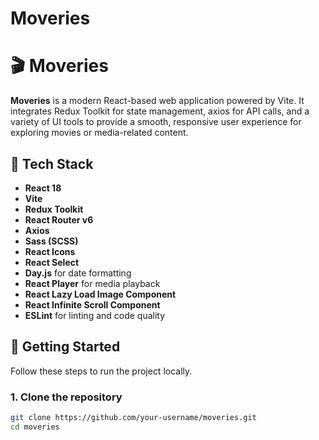 # Moveries

# 🎬 Moveries

**Moveries** is a modern React-based web application powered by Vite. It integrates Redux Toolkit for state management, axios for API calls, and a variety of UI tools to provide a smooth, responsive user experience for exploring movies or media-related content.

## 🔧 Tech Stack

- **React 18**
- **Vite**
- **Redux Toolkit**
- **React Router v6**
- **Axios**
- **Sass (SCSS)**
- **React Icons**
- **React Select**
- **Day.js** for date formatting
- **React Player** for media playback
- **React Lazy Load Image Component**
- **React Infinite Scroll Component**
- **ESLint** for linting and code quality

## 🚀 Getting Started

Follow these steps to run the project locally.

### 1. Clone the repository

```bash
git clone https://github.com/your-username/moveries.git
cd moveries

